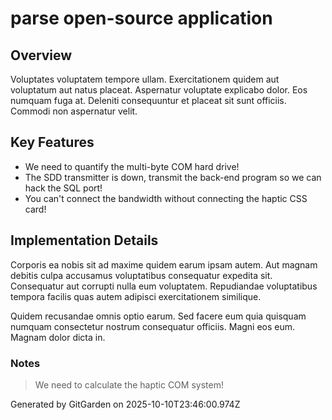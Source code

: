 # parse open-source application

## Overview
Voluptates voluptatem tempore ullam. Exercitationem quidem aut voluptatum aut natus placeat. Aspernatur voluptate explicabo dolor. Eos numquam fuga at. Deleniti consequuntur et placeat sit sunt officiis. Commodi non aspernatur velit.

## Key Features
- We need to quantify the multi-byte COM hard drive!
- The SDD transmitter is down, transmit the back-end program so we can hack the SQL port!
- You can't connect the bandwidth without connecting the haptic CSS card!

## Implementation Details
Corporis ea nobis sit ad maxime quidem earum ipsam autem. Aut magnam debitis culpa accusamus voluptatibus consequatur expedita sit. Consequatur aut corrupti nulla eum voluptatem. Repudiandae voluptatibus tempora facilis quas autem adipisci exercitationem similique.
 Quidem recusandae omnis optio earum. Sed facere eum quia quisquam numquam consectetur nostrum consequatur officiis. Magni eos eum. Magnam dolor dicta in.

### Notes
> We need to calculate the haptic COM system!

Generated by GitGarden on 2025-10-10T23:46:00.974Z